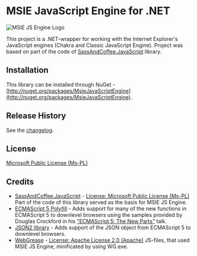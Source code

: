 MSIE JavaScript Engine for .NET
===============================

![MSIE JS Engine Logo](http://i.imgur.com/T3K5q.png)

This project is a .NET-wrapper for working with the Internet Explorer's JavaScript engines (Chakra and Classic JavaScript Engine). 
Project was based on part of the code of [SassAndCoffee.JavaScript](http://github.com/xpaulbettsx/SassAndCoffee) library.

## Installation
This library can be installed through NuGet - [http://nuget.org/packages/MsieJavaScriptEngine](http://nuget.org/packages/MsieJavaScriptEngine).

## Release History
See the [changelog](CHANGELOG.md).

## License
[Microsoft Public License (Ms-PL)](http://github.com/Taritsyn/MsieJavaScriptEngine/blob/master/LICENSE.md)

## Credits

 * [SassAndCoffee.JavaScript](http://github.com/xpaulbettsx/SassAndCoffee) - [License: Microsoft Public License (Ms-PL)](http://github.com/xpaulbettsx/SassAndCoffee/blob/master/COPYING) Part of the code of this library served as the basis for MSIE JS Engine.
 * [ECMAScript 5 Polyfill](http://nuget.org/packages/ES5) - Adds support for many of the new functions in ECMAScript 5 to downlevel browsers using the samples provided by Douglas Crockford in his ["ECMAScript 5: The New Parts"](http://channel9.msdn.com/Events/MIX/MIX11/EXT13) talk.
 * [JSON2 library](http://github.com/douglascrockford/JSON-js) - Adds support of the JSON object from ECMAScript 5 to downlevel browsers.
 * [WebGrease](http://webgrease.codeplex.com/) - [License: Apache License 2.0 (Apache)](http://webgrease.codeplex.com/license) JS-files, that used MSIE JS Engine, minificated by using WG.exe.